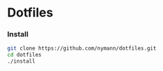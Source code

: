 # Dotfiles

### Install
```sh
git clone https://github.com/nymann/dotfiles.git
cd dotfiles
./install
```
